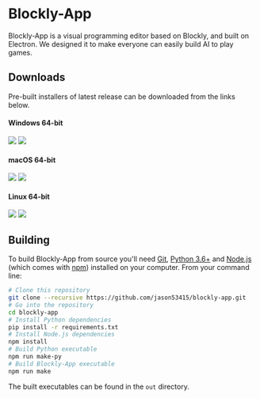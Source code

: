# Blockly-App

Blockly-App is a visual programming editor based on Blockly, and built on Electron. We designed it to make everyone can easily build AI to play games.

## Downloads

Pre-built installers of latest release can be downloaded from the links below.

#### Windows 64-bit

[![](https://img.shields.io/badge/EXE%20Installer-v1.2.1-red)](https://github.com/jason53415/blockly-app/releases/download/v1.2.1/blockly-app-1.2.1.Setup.exe) [![](https://img.shields.io/badge/ZIP%20Portable-v1.2.1-red)](https://github.com/jason53415/blockly-app/releases/download/v1.2.1/blockly-app-win32-x64-1.2.1.zip)
#### macOS 64-bit

[![](https://img.shields.io/badge/DMG%20Installer-v1.2.1-blue)](https://github.com/jason53415/blockly-app/releases/download/v1.2.1/blockly-app-1.2.1.dmg) [![](https://img.shields.io/badge/ZIP%20Portable-v1.2.1-blue)](https://github.com/jason53415/blockly-app/releases/download/v1.2.1/blockly-app-darwin-x64-1.2.1.zip)

#### Linux 64-bit

[![](https://img.shields.io/badge/DEB%20Installer-v1.2.1-brightgreen)](https://github.com/jason53415/blockly-app/releases/download/v1.2.1/blockly-app-1.2.1.deb) [![](https://img.shields.io/badge/RPM%20Installer-v1.2.1-brightgreen)](https://github.com/jason53415/blockly-app/releases/download/v1.2.1/blockly-app-1.2.1.rpm) 

## Building

To build Blockly-App from source you'll need [Git](https://git-scm.com), [Python 3.6+](https://www.python.org/) and [Node.js](https://nodejs.org/en/download/) (which comes with [npm](http://npmjs.com)) installed on your computer. From your command line:

```bash
# Clone this repository
git clone --recursive https://github.com/jason53415/blockly-app.git
# Go into the repository
cd blockly-app
# Install Python dependencies
pip install -r requirements.txt
# Install Node.js dependencies
npm install
# Build Python executable
npm run make-py
# Build Blockly-App executable
npm run make
```
The built executables can be found in the `out` directory.